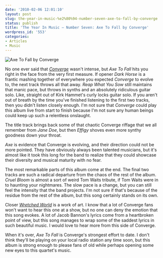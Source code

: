```yaml
---
date: '2010-02-06 12:01:10'
layout: post
slug: the-year-in-music-%e2%80%94-number-seven-axe-to-fall-by-converge
status: publish
title: 'The Year In Music — Number Seven: Axe To Fall by Converge'
wordpress_id: '553'
categories:
- Articles
- Music
---
```


![Axe To Fall by Converge](http://www.thomasupton.com/images/album/converge_axe-to-fall_2009.jpg)

No one ever said that *[Converge][lastfm]* wasn't intense, but *Axe To Fall* hits you right in the face from the very first measure. If opener *Dark Horse* is a frantic mashing together of everywhere you expected *Converge* to evolve to, the next track throws all that away. *Reap What You Sow* still maintains that manic pace, but throws in synths and an absolutely ridiculous guitar solo. Like, straight out of Kirk Hammet's curly locks guitar solo. If you aren't out of breath by the time you've finished listening to the first two tracks, then you didn't listen closely enough. I'm not sure that *Converge* could play this album live from start to finish because I'm not sure any human beings could keep up such a relentless onslaught.

[lastfm]: http://www.last.fm/music/Converge

The title track brings back some of that chaotic Converge riffage that we all remember from *Jane Doe*, but then *Effigy* shoves even more synthy goodness down your throat.

*Axe* is evidence that Converge is evolving, and their direction could not be more pointed. They have obviously always been talented musicians, but it's almost like it took this long for the band to realize that they could showcase their diversity and musical maturity with no fear.

The most remarkable parts of this album come at the end. The final two tracks are such a radical departure from the chaos of the rest of the album. *Cruel Bloom* is almost a sort of weird Tom Waits tribute, if Tom Waits were in to haunting your nightmares. The slow pace is a change, but you can still feel the intensity that the band projects. I'm not sure if that's because of the residue from the rest of the album, but this song certainly stands on its own.

Closer *[Wretched World][ww]* is a work of art. I know that a lot of Converge fans won't want to hear this one at a show, but no one can deny the emotion that this song evokes. A lot of Jacob Bannon's lyrics come from a heartbroken point of view, but this song manages to wrap some of the saddest lyrics in such beautiful music. I would love to hear more from this side of Converge.

[ww]: http://www.youtube.com/watch?v=YojThNUSpkw

When it's over, *Axe To Fall* is Converge's strongest effort to date. I don't think they'll be playing on your local radio station any time soon, but this album is strong enough to please fans of old while perhaps opening some new eyes to this quartet's music.
